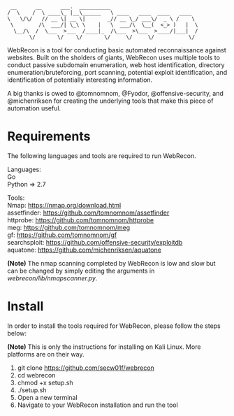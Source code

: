 ```
 __      __      ___.  __________                            
/  \    /  \ ____\_ |__\______   \ ____   ____  ____   ____  
\   \/\/   // __ \| __ \|       _// __ \_/ ___\/  _ \ /    \
 \        /\  ___/| \_\ \    |   \  ___/\  \__(  <_> )   |  \
  \__/\  /  \___  >___  /____|_  /\___  >\___  >____/|___|  /
       \/       \/    \/       \/     \/     \/           \/
```

WebRecon is a tool for conducting basic automated reconnaissance against websites. Built on the sholders of giants, WebRecon uses multiple tools to conduct passive subdomain enumeration, web host identification, directory enumeration/bruteforcing, port scanning, potential exploit identification, and identification of potentially interesting information.

A big thanks is owed to @tomnomnom, @Fyodor, @offensive-security, and @michenriksen for creating the underlying tools that make this piece of automation useful.

# Requirements

The following languages and tools are required to run WebRecon.

Languages:  
  Go  
  Python => 2.7

Tools:  
  Nmap: https://nmap.org/download.html  
  assetfinder: https://github.com/tomnomnom/assetfinder  
  httprobe: https://github.com/tomnomnom/httprobe  
  meg: https://github.com/tomnomnom/meg  
  gf: https://github.com/tomnomnom/gf  
  searchsploit: https://github.com/offensive-security/exploitdb  
  aquatone: https://github.com/michenriksen/aquatone  

**(Note)** The nmap scanning completed by WebRecon is low and slow but can be changed by simply editing the arguments in *webrecon/lib/nmapscanner.py*.

# Install

In order to install the tools required for WebRecon, please follow the steps below:

**(Note)** This is only the instructions for installing on Kali Linux. More platforms are on their way.

  1. git clone https://github.com/secw01f/webrecon
  2. cd webrecon
  3. chmod +x setup.sh
  4. ./setup.sh
  5. Open a new terminal
  6. Navigate to your WebRecon installation and run the tool
